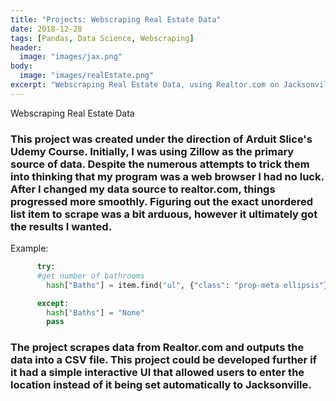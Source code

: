 ```yaml
---
title: "Projects: Webscraping Real Estate Data"
date: 2018-12-28
tags: [Pandas, Data Science, Webscraping]
header:
  image: "images/jax.png"
body:
  image: "images/realEstate.png"
excerpt: "Webscraping Real Estate Data, using Realtor.com on Jacksonville Area"
---
```


Webscraping Real Estate Data

### This project was created under the direction of Arduit Slice's Udemy Course. Initially, I was using Zillow as the primary source of data. Despite the numerous attempts to trick them into thinking that my program was a web browser I had no luck. After I changed my data source to realtor.com, things progressed more smoothly. Figuring out the exact unordered list item to scrape was a bit arduous, however it ultimately got the results I wanted.

Example:
```python
      try:
      #get number of bathrooms
        hash["Baths"] = item.find("ul", {"class": "prop-meta ellipsis"}).find_all("li")[1].find("span",{"class":"data-value"}).text.replace(" ", "")

      except:
        hash["Baths"] = "None"
        pass
```

### The project scrapes data from Realtor.com and outputs the data into a CSV file. This project could be developed further if it had a simple interactive UI that allowed users to enter the location instead of it being set automatically to Jacksonville.
